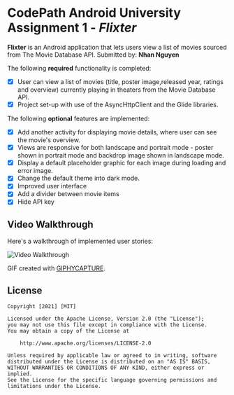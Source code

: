 # CodePath Android University Assignment 1 - *Flixter*

**Flixter** is an Android application that lets users view a list of movies sourced from The Movie Database API.
Submitted by: **Nhan Nguyen**

The following **required** functionality is completed:

* [x] User can view a list of movies (title, poster image,released year, ratings and overview) currently playing in theaters from the Movie Database API.
* [x] Project set-up with use of the AsyncHttpClient and the Glide libraries.

The following **optional** features are implemented:
* [x] Add another activity for displaying movie details, where user can see the movie's overview. 
* [x] Views are responsive for both landscape and portrait mode - poster shown in portrait mode and backdrop image shown in landscape mode. 
* [x] Display a default placeholder graphic for each image during loading and error image.
* [x] Change the default theme into dark mode.
* [x] Improved user interface 
* [x] Add a divider between movie items
* [x] Hide API key

## Video Walkthrough

Here's a walkthrough of implemented user stories:

<img src='app-walkthrough.gif' title='Video Walkthrough' width='' alt='Video Walkthrough' />

GIF created with [GIPHYCAPTURE](https://apps.apple.com/us/app/giphy-capture-the-gif-maker/id668208984?mt=12).
## License

    Copyright [2021] [MIT]

    Licensed under the Apache License, Version 2.0 (the "License");
    you may not use this file except in compliance with the License.
    You may obtain a copy of the License at

        http://www.apache.org/licenses/LICENSE-2.0

    Unless required by applicable law or agreed to in writing, software
    distributed under the License is distributed on an "AS IS" BASIS,
    WITHOUT WARRANTIES OR CONDITIONS OF ANY KIND, either express or implied.
    See the License for the specific language governing permissions and
    limitations under the License.
